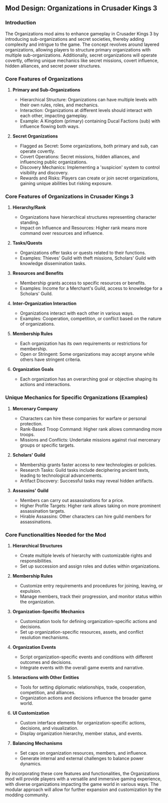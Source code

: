 ## Mod Design: Organizations in Crusader Kings 3

### Introduction
The Organizations mod aims to enhance gameplay in Crusader Kings 3 by introducing sub-organizations and secret societies, thereby adding complexity and intrigue to the game. The concept revolves around layered organizations, allowing players to structure primary organizations with multiple sub-organizations. Additionally, secret organizations will operate covertly, offering unique mechanics like secret missions, covert influence, hidden alliances, and secret power structures.

### Core Features of Organizations

1. **Primary and Sub-Organizations**
   - Hierarchical Structure: Organizations can have multiple levels with their own rules, roles, and mechanics.
   - Interaction: Organizations at different levels should interact with each other, impacting gameplay.
   - Example: A Kingdom (primary) containing Ducal Factions (sub) with influence flowing both ways.

2. **Secret Organizations**
   - Flagged as Secret: Some organizations, both primary and sub, can operate covertly.
   - Covert Operations: Secret missions, hidden alliances, and influencing public organizations.
   - Discovery Mechanics: Implementing a 'suspicion' system to control visibility and discovery.
   - Rewards and Risks: Players can create or join secret organizations, gaining unique abilities but risking exposure.

### Core Features of Organizations in Crusader Kings 3

1. **Hierarchy/Rank**
   - Organizations have hierarchical structures representing character standing.
   - Impact on Influence and Resources: Higher rank means more command over resources and influence.

2. **Tasks/Quests**
   - Organizations offer tasks or quests related to their functions.
   - Examples: Thieves' Guild with theft missions, Scholars' Guild with knowledge dissemination tasks.

3. **Resources and Benefits**
   - Membership grants access to specific resources or benefits.
   - Examples: Income for a Merchant's Guild, access to knowledge for a Scholars' Guild.

4. **Inter-Organization Interaction**
   - Organizations interact with each other in various ways.
   - Examples: Cooperation, competition, or conflict based on the nature of organizations.

5. **Membership Rules**
   - Each organization has its own requirements or restrictions for membership.
   - Open or Stringent: Some organizations may accept anyone while others have stringent criteria.

6. **Organization Goals**
   - Each organization has an overarching goal or objective shaping its actions and interactions.

### Unique Mechanics for Specific Organizations (Examples)

1. **Mercenary Company**
   - Characters can hire these companies for warfare or personal protection.
   - Rank-Based Troop Command: Higher rank allows commanding more troops.
   - Missions and Conflicts: Undertake missions against rival mercenary groups or specific targets.

2. **Scholars' Guild**
   - Membership grants faster access to new technologies or policies.
   - Research Tasks: Guild tasks include deciphering ancient texts, leading to technological advancements.
   - Artifact Discovery: Successful tasks may reveal hidden artifacts.

3. **Assassins' Guild**
   - Members can carry out assassinations for a price.
   - Higher Profile Targets: Higher rank allows taking on more prominent assassination targets.
   - Hirable Assassins: Other characters can hire guild members for assassinations.

### Core Functionalities Needed for the Mod

1. **Hierarchical Structures**
   - Create multiple levels of hierarchy with customizable rights and responsibilities.
   - Set up succession and assign roles and duties within organizations.

2. **Membership Rules**
   - Customize entry requirements and procedures for joining, leaving, or expulsion.
   - Manage members, track their progression, and monitor status within the organization.

3. **Organization-Specific Mechanics**
   - Customization tools for defining organization-specific actions and decisions.
   - Set up organization-specific resources, assets, and conflict resolution mechanisms.

4. **Organization Events**
   - Script organization-specific events and conditions with different outcomes and decisions.
   - Integrate events with the overall game events and narrative.

5. **Interactions with Other Entities**
   - Tools for setting diplomatic relationships, trade, cooperation, competition, and alliances.
   - Organization actions and decisions influence the broader game world.

6. **UI Customization**
   - Custom interface elements for organization-specific actions, decisions, and visualization.
   - Display organization hierarchy, member status, and events.

7. **Balancing Mechanisms**
   - Set caps on organization resources, members, and influence.
   - Generate internal and external challenges to balance power dynamics.

By incorporating these core features and functionalities, the Organizations mod will provide players with a versatile and immersive gaming experience, with diverse organizations impacting the game world in various ways. The modular approach will allow for further expansion and customization by the modding community.
